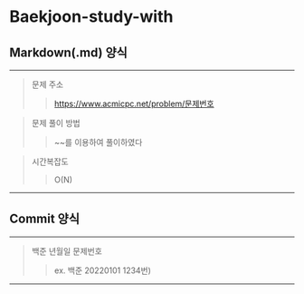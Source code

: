 # Baekjoon-study-with

## Markdown(.md) 양식
- - -
> 문제 주소  
>> https://www.acmicpc.net/problem/문제번호

> 문제 풀이 방법  
>> ~~를 이용하여 풀이하였다

> 시간복잡도  
>> O(N)
- - -

## Commit 양식
- - -
> 백준 년월일 문제번호  
>> ex. 백준 20220101 1234번)
- - -
